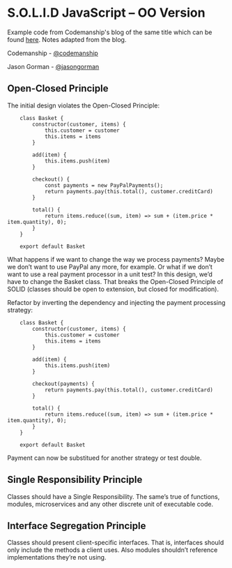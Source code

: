 # S.O.L.I.D JavaScript – OO Version #

Example code from Codemanship's blog of the same title which can be found [here](https://codemanship.wordpress.com/2019/03/10/s-o-l-i-d-javascript-oo-version/). Notes adapted from the blog.

Codemanship - [@codemanship](https://twitter.com/codemanship)

Jason Gorman - [@jasongorman](https://twitter.com/jasongorman)

## Open-Closed Principle ##

The initial design violates the Open-Closed Principle:

```
    class Basket {
        constructor(customer, items) {
            this.customer = customer        
            this.items = items
        }
        
        add(item) {
            this.items.push(item)
        }

        checkout() {
            const payments = new PayPalPayments();
            return payments.pay(this.total(), customer.creditCard)
        }

        total() {
            return items.reduce((sum, item) => sum + (item.price * item.quantity), 0);
        }
    }

    export default Basket
```

What happens if we want to change the way we process payments? Maybe we don’t want to use PayPal any more, for example. Or what if we don’t want to use a real payment processor in a unit test? In this design, we’d have to change the Basket class. That breaks the Open-Closed Principle of SOLID (classes should be open to extension, but closed for modification).

Refactor by inverting the dependency and injecting the payment processing strategy:

```
    class Basket {
        constructor(customer, items) {
            this.customer = customer        
            this.items = items
        }
        
        add(item) {
            this.items.push(item)
        }

        checkout(payments) {
            return payments.pay(this.total(), customer.creditCard)
        }

        total() {
            return items.reduce((sum, item) => sum + (item.price * item.quantity), 0);
        }
    }

    export default Basket
```

Payment can now be substitued for another strategy or test double.

## Single Responsibility Principle ##

Classes should have a Single Responsibility. The same’s true of functions, modules, microservices and any other discrete unit of executable code.

## Interface Segregation Principle ##

Classes should present client-specific interfaces. That is, interfaces should only include the methods a client uses. Also modules shouldn’t reference implementations they’re not using.